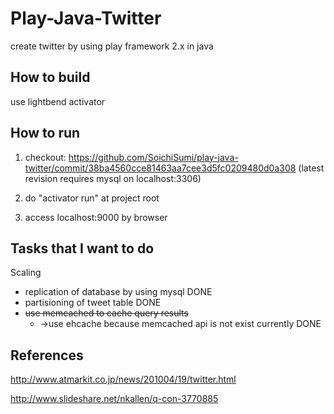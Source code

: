 # Play-Java-Twitter

create twitter by using play framework 2.x in java

## How to build 
use lightbend activator


## How to run 

1.  checkout: https://github.com/SoichiSumi/play-java-twitter/commit/38ba4560cce81463aa7cee3d5fc0209480d0a308
(latest revision requires mysql on localhost:3306)

2.  do "activator run" at project root

3.  access localhost:9000 by browser

## Tasks that I want to do
Scaling
* replication of database by using mysql DONE
* partisioning of tweet table DONE
* ~~use memcached to cache query results~~ 
  * →use ehcache because memcached api is not exist currently DONE

## References
http://www.atmarkit.co.jp/news/201004/19/twitter.html

http://www.slideshare.net/nkallen/q-con-3770885
